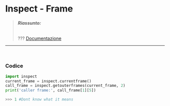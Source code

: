 # Inspect - Frame
> ###### **Riassunto:** 
> ???
> [Documentazione](https://docs.python.org/3/library/inspect.html)
-----

<br>

### Codice
```python 
import inspect
current_frame = inspect.currentframe()
call_frame = inspect.getouterframes(current_frame, 2)
print('caller frame:', call_frame[1][5])

>>> 1 #Dont know what it means
```